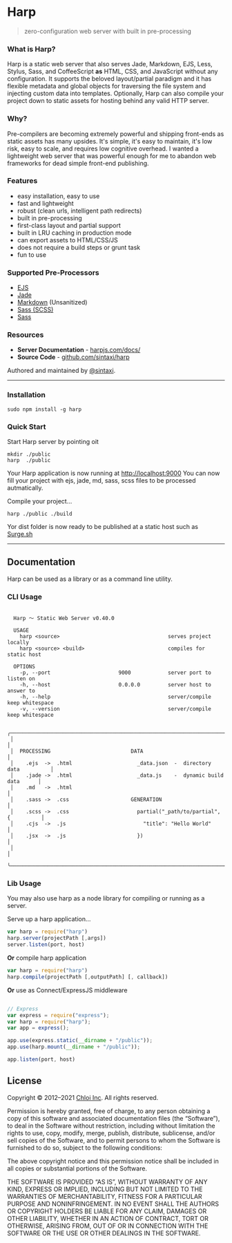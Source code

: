 # Harp

> zero-configuration web server with built in pre-processing

### What is Harp?

Harp is a static web server that also serves Jade, Markdown, EJS, Less, Stylus, Sass, and CoffeeScript **as** HTML, CSS, and JavaScript without any configuration. It supports the beloved layout/partial paradigm and it has flexible metadata and global objects for traversing the file system and injecting custom data into templates. Optionally, Harp can also compile your project down to static assets for hosting behind any valid HTTP server.

### Why?

Pre-compilers are becoming extremely powerful and shipping front-ends as static assets has many upsides. It's simple, it's easy to maintain, it's low risk, easy to scale, and requires low cognitive overhead. I wanted a lightweight web server that was powerful enough for me to abandon web frameworks for dead simple front-end publishing.

### Features

- easy installation, easy to use
- fast and lightweight
- robust (clean urls, intelligent path redirects)
- built in pre-processing
- first-class layout and partial support
- built in LRU caching in production mode
- can export assets to HTML/CSS/JS
- does not require a build steps or grunt task
- fun to use

### Supported Pre-Processors

- [EJS](https://ejs.co/)
- [Jade](http://jade-lang.com/)
- [Markdown](http://daringfireball.net/projects/markdown/) (Unsanitized)
- [Sass (SCSS)](http://sass-lang.com/)
- [Sass](http://sass-lang.com/)

### Resources

- **Server Documentation** - [harpjs.com/docs/](http://harpjs.com/docs/)
- **Source Code** - [github.com/sintaxi/harp](https://github.com/sintaxi/harp)

Authored and maintained by [@sintaxi](http://twitter.com/sintaxi).

---

### Installation

    sudo npm install -g harp

### Quick Start

Start Harp server by pointing oit

    mkdir ./public
    harp  ./public

Your Harp application is now running at [http://localhost:9000](http://localhost:9000)
You can now fill your project with ejs, jade, md, sass, scss files to be processed autmatically.

Compile your project...

    harp ./public ./build

Yor dist folder is now ready to be published at a static host such as [Surge.sh](https://surge.sh)

---

## Documentation

Harp can be used as a library or as a command line utility.

### CLI Usage

```
 
  Harp 〜 Static Web Server v0.40.0

  USAGE
    harp <source>                                   serves project locally
    harp <source> <build>                           compiles for static host

  OPTIONS
    -p, --port                      9000            server port to listen on
    -h, --host                      0.0.0.0         server host to answer to
    -h, --help                                      server/compile keep whitespace
    -v, --version                                   server/compile keep whitespace

 ╭───────────────────────────────────────────────────────────────────────────────╮
 │                                                                               │
 │  PROCESSING                          DATA                                     │
 │    .ejs  ->  .html                     _data.json  -  directory data          │
 │    .jade ->  .html                     _data.js    -  dynamic build data      │
 │    .md   ->  .html                                                            │
 │    .sass ->  .css                    GENERATION                               │
 │    .scss ->  .css                      partial("_path/to/partial", {          │
 │    .cjs  ->  .js                         "title": "Hello World"               │
 │    .jsx  ->  .js                       })                                     │
 │                                                                               │
 ╰───────────────────────────────────────────────────────────────────────────────╯

```

### Lib Usage

You may also use harp as a node library for compiling or running as a server.

Serve up a harp application...

```js
var harp = require("harp")
harp.server(projectPath [,args])
server.listen(port, host)
```

**Or** compile harp application

```js
var harp = require("harp")
harp.compile(projectPath [,outputPath] [, callback])
```

**Or** use as Connect/ExpressJS middleware

```js

```

```js 
// Express
var express = require("express");
var harp = require("harp");
var app = express();

app.use(express.static(__dirname + "/public"));
app.use(harp.mount(__dirname + "/public"));

app.listen(port, host)
```


## License

Copyright © 2012–2021 [Chloi Inc](http://chloi.io). All rights reserved.

Permission is hereby granted, free of charge, to any person obtaining a copy of this software and associated documentation files (the “Software”), to deal in the Software without restriction, including without limitation the rights to use, copy, modify, merge, publish, distribute, sublicense, and/or sell copies of the Software, and to permit persons to whom the Software is furnished to do so, subject to the following conditions:

The above copyright notice and this permission notice shall be included in all copies or substantial portions of the Software.

THE SOFTWARE IS PROVIDED “AS IS”, WITHOUT WARRANTY OF ANY KIND, EXPRESS OR IMPLIED, INCLUDING BUT NOT LIMITED TO THE WARRANTIES OF MERCHANTABILITY, FITNESS FOR A PARTICULAR PURPOSE AND NONINFRINGEMENT. IN NO EVENT SHALL THE AUTHORS OR COPYRIGHT HOLDERS BE LIABLE FOR ANY CLAIM, DAMAGES OR OTHER LIABILITY, WHETHER IN AN ACTION OF CONTRACT, TORT OR OTHERWISE, ARISING FROM, OUT OF OR IN CONNECTION WITH THE SOFTWARE OR THE USE OR OTHER DEALINGS IN THE SOFTWARE.
